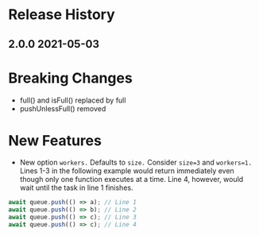 # Release History

## 2.0.0 2021-05-03

# Breaking Changes

- full() and isFull() replaced by full
- pushUnlessFull() removed

# New Features

- New option `workers.` Defaults to `size.` Consider `size=3` and `workers=1.` Lines 1-3 in the following example would return immediately even though only one function executes at a time. Line 4, however, would wait until the task in line 1 finishes.

```js
await queue.push(() => a); // Line 1
await queue.push(() => b); // Line 2
await queue.push(() => c); // Line 3
await queue.push(() => c); // Line 4
```
